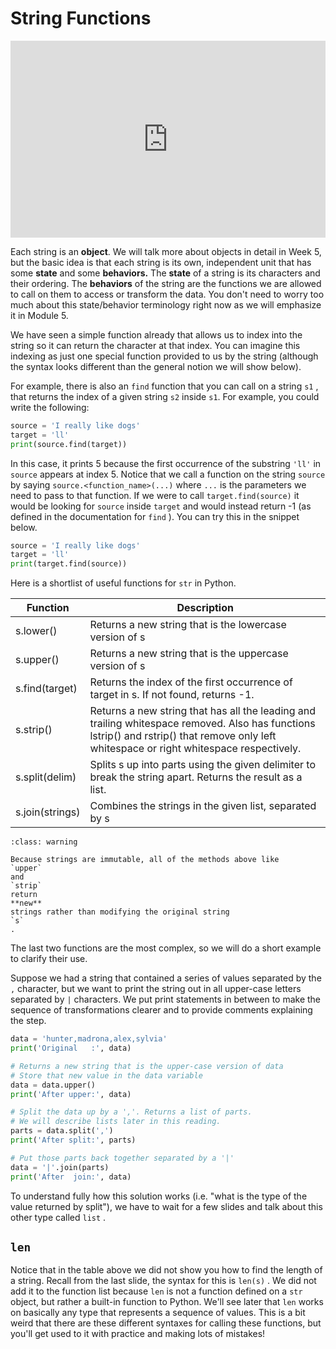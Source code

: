 # String Functions


<div style="position: relative; padding-bottom: 62.5%; height: 0;">
    <iframe src="https://www.loom.com/embed/a4e92e76179f4f5bb7118a9b25b41463?sharedAppSource=personal_library" frameborder="0" webkitallowfullscreen mozallowfullscreen allowfullscreen style="position: absolute; top: 0; left: 0; width: 100%; height: 100%;"></iframe>
</div>

Each string is an **object**. We will talk more about objects in detail in Week 5, but the basic idea is that each string is its own, independent unit that has some **state** and some **behaviors.** The **state** of a string is its characters and their ordering. The **behaviors** of the string are the functions we are allowed to call on them to access or transform the data. You don't need to worry too much about this state/behavior terminology right now as we will emphasize it in Module 5.  

We have seen a simple function already that allows us to index into the string so it can return the character at that index. You can imagine this indexing as just one special function provided to us by the string (although the syntax looks different than the general notion we will show below).  

For example, there is also an `find` function that you can call on a string `s1` , that returns the index of a given string `s2` inside `s1`. For example, you could write the following:  

```python
source = 'I really like dogs'
target = 'll'
print(source.find(target))
```

In this case, it prints 5 because the first occurrence of the substring `'ll'` in `source` appears at index 5. Notice that we call a function on the string `source` by saying `source.<function_name>(...)` where `...` is the parameters we need to pass to that function. If we were to call `target.find(source)` it would be looking for `source` inside `target` and would instead return -1 (as defined in the documentation for `find` ). You can try this in the snippet below.  

```python
source = 'I really like dogs'
target = 'll'
print(target.find(source))
```

Here is a shortlist of useful functions for `str` in Python.  


|   Function    |                                                                                       Description                                                                                       |
|---------------|-----------------------------------------------------------------------------------------------------------------------------------------------------------------------------------------|
|s.lower()      |Returns a new string that is the lowercase version of s                                                                                                                                  |
|s.upper()      |Returns a new string that is the uppercase version of s                                                                                                                                  |
|s.find(target) |Returns the index of the first occurrence of target in s. If not found, returns -1.                                                                                                      |
|s.strip()      |Returns a new string that has all the leading and trailing whitespace removed. Also has functions lstrip() and rstrip() that remove only left whitespace or right whitespace respectively.|
|s.split(delim) |Splits s up into parts using the given delimiter to break the string apart. Returns the result as a list.                                                                                |
|s.join(strings)|Combines the strings in the given list, separated by s                                                                                                                                   |


```{admonition} Warning
:class: warning

Because strings are immutable, all of the methods above like
`upper`
and
`strip`
return
**new**
strings rather than modifying the original string
`s`
.

```

The last two functions are the most complex, so we will do a short example to clarify their use.  

Suppose we had a string that contained a series of values separated by the `,` character, but we want to print the string out in all upper-case letters separated by `|` characters. We put print statements in between to make the sequence of transformations clearer and to provide comments explaining the step.  

```python
data = 'hunter,madrona,alex,sylvia'
print('Original   :', data)

# Returns a new string that is the upper-case version of data
# Store that new value in the data variable
data = data.upper()
print('After upper:', data)

# Split the data up by a ','. Returns a list of parts.
# We will describe lists later in this reading.
parts = data.split(',')
print('After split:', parts)

# Put those parts back together separated by a '|'
data = '|'.join(parts)
print('After  join:', data)
```

To understand fully how this solution works (i.e. "what is the type of the value returned by split"), we have to wait for a few slides and talk about this other type called `list` .  

##  `len`   

Notice that in the table above we did not show you how to find the length of a string. Recall from the last slide, the syntax for this is `len(s)` . We did not add it to the function list because `len` is not a function defined on a `str` object, but rather a built-in function to Python. We'll see later that `len` works on basically any type that represents a sequence of values. This is a bit weird that there are these different syntaxes for calling these functions, but you'll get used to it with practice and making lots of mistakes!  

 


